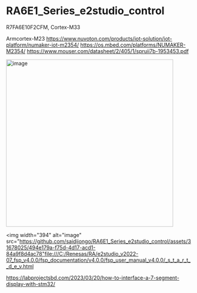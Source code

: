 # RA6E1_Series_e2studio_control
R7FA6E10F2CFM, Cortex-M33

Armcortex-M23
https://www.nuvoton.com/products/iot-solution/iot-platform/numaker-iot-m2354/
https://os.mbed.com/platforms/NUMAKER-M2354/
https://www.mouser.com/datasheet/2/405/1/spruii7b-1953453.pdf

<img width="454" alt="image" src="https://github.com/saidijongo/RA6E1_Series_e2studio_control/assets/31678025/fab438c1-40e1-4471-97ff-c250c35a0d02">


<img width="394" alt="image" src="https://github.com/saidijongo/RA6E1_Series_e2studio_control/assets/31678025/494e179a-f75d-4d17-acd1-84a9f8d4ac78"file:///C:/Renesas/RA/e2studio_v2022-07_fsp_v4.0.0/fsp_documentation/v4.0.0/fsp_user_manual_v4.0.0/_s_t_a_r_t__d_e_v.html

https://labprojectsbd.com/2023/03/20/how-to-interface-a-7-segment-display-with-stm32/



